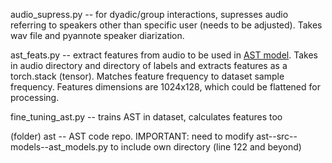 

audio_supress.py -- for dyadic/group interactions, supresses audio referring to speakers other than specific user (needs to be adjusted). Takes wav file and pyannote speaker diarization.

ast_feats.py -- extract features from audio to be used in [AST model](https://arxiv.org/pdf/2104.01778). Takes in audio directory and directory of labels and extracts features as a torch.stack (tensor). Matches feature frequency to dataset sample frequency. 
Features dimensions are 1024x128, which could be flattened for processing.

fine_tuning_ast.py -- trains AST in dataset, calculates features too

(folder) ast -- AST code repo.
IMPORTANT: need to modify ast--src--models--ast_models.py to include own directory (line 122 and beyond)



